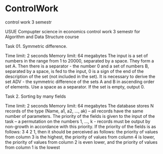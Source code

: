 # ControlWork
control work 3 semestr

USUE Compupter science in economics control work 3 semestr for Algorithm and Data Structure course

Task 01. Symmetric difference.

Time limit: 2 seconds
Memory limit: 64 megabytes
The input is a set of numbers in the range from 1 to 20000, separated by a space. They form a set A. Then there is a separator - the number 0 and a set of numbers B, separated by a space, is fed to the input, 0 is a sign of the end of the description of the set (not included in the set). It is necessary to derive the set ADV - the symmetric difference of the sets A and B in ascending order of elements. Use a space as a separator. If the set is empty, output 0.

Task 2. Sorting by many fields

Time limit: 2 seconds
Memory limit: 64 megabytes
The database stores N records of the type (Name, a1, a2, ..., ak) – all records have the same number of parameters. The priority of the fields is given to the input of the task – a permutation on the numbers 1, ..., k - records must be output by non-growth in accordance with this priority. If the priority of the fields is as follows: 3 4 2 1, then it should be perceived as follows: the priority of values from column 3 is the highest, the priority of values from column 4 is lower, the priority of values from column 2 is even lower, and the priority of values from column 1 is the lowest
